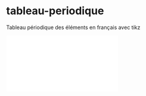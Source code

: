 # tableau-periodique
Tableau périodique des éléments en français avec tikz


![image](tableau_periodique.pdf)

